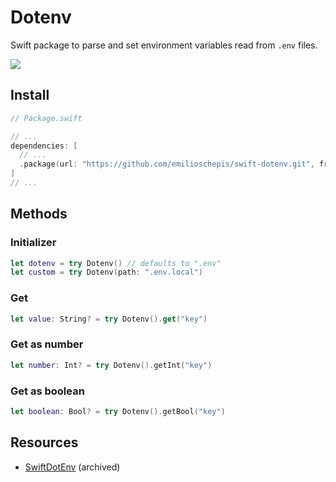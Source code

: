 # Dotenv

Swift package to parse and set environment variables read from `.env` files.

![](https://github.com/emilioschepis/swift-dotenv/workflows/CI/badge.svg)

## Install
```swift
// Package.swift

// ...
dependencies: [
  // ...
  .package(url: "https://github.com/emilioschepis/swift-dotenv.git", from: "1.0.0"),
]
// ...
```

## Methods

### Initializer
```swift
let dotenv = try Dotenv() // defaults to ".env"
let custom = try Dotenv(path: ".env.local")
```

### Get
```swift
let value: String? = try Dotenv().get("key")
```

### Get as number
```swift
let number: Int? = try Dotenv().getInt("key")
```

### Get as boolean
```swift
let boolean: Bool? = try Dotenv().getBool("key")
```

## Resources
- [SwiftDotEnv](https://github.com/SwiftOnTheServer/SwiftDotEnv) (archived)
